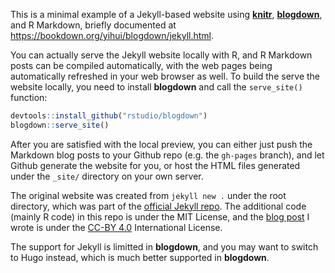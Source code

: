 This is a minimal example of a Jekyll-based website using [**knitr**](https://yihui.name/knitr/), [**blogdown**](https://github.com/rstudio/blogdown), and R Markdown, briefly documented at <https://bookdown.org/yihui/blogdown/jekyll.html>.

You can actually serve the Jekyll website locally with R, and R Markdown posts can be compiled automatically, with the web pages being automatically refreshed in your web browser as well. To build the serve the website locally, you need to install **blogdown** and call the `serve_site()` function:

```r
devtools::install_github("rstudio/blogdown")
blogdown::serve_site()
```

After you are satisfied with the local preview, you can either just push the Markdown blog posts to your Github repo (e.g. the `gh-pages` branch), and let Github generate the website for you, or host the HTML files generated under the `_site/` directory on your own server.

The original website was created from `jekyll new .` under the root directory, which was part of the [official Jekyll repo](https://github.com/jekyll/jekyll). The additional code (mainly R code) in this repo is under the MIT License, and the [blog post](https://knitr-jekyll.yihui.name/2014/09/jekyll-with-knitr.html) I wrote is under the [CC-BY 4.0](http://creativecommons.org/licenses/by/4.0/) International License.

The support for Jekyll is limitted in **blogdown**, and you may want to switch to Hugo instead, which is much better supported in **blogdown**.
